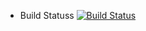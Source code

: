 
* Build Statuss
[![Build Status](http://9e0d052c4997.ngrok.io:8080/buildStatus/icon?job=instavote%2Fworker-build)](http://9e0d052c4997.ngrok.io:8080/job/instavote/job/worker-build/)
